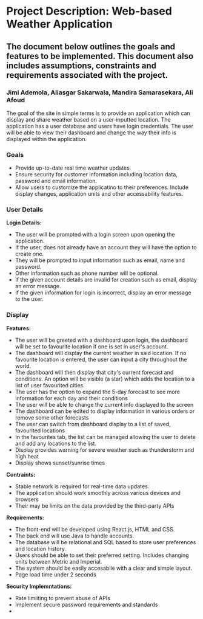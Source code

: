 # Project Description: Web-based Weather Application
## The document below outlines the goals and features to be implemented. This document also includes assumptions, constraints and requirements associated with the project.  

### Jimi Ademola, Aliasgar Sakarwala, Mandira Samarasekara, Ali Afoud



The goal of the site in simple terms is to provide an application which can display and share weather based on a user-inputted location. 
The application has a user database and users have login credentials. 
The user will be able to view their dashboard and change the way their info is displayed within the application.

### Goals
- Provide up-to-date real time weather updates.
- Ensure security for customer information including location data, password and email information.
- Allow users to customize the applicatino to their preferences. Include display changes, application units and other accessability features.


### User Details

**Login Details:**
- The user will be prompted with a login screen upon opening the application.
- If the user, does not already have an account they will have the option to create one.
- They will be prompted to input information such as email, name and password.
- Other information such as phone number will be optional.
- If the given account details are invalid for creation such as email, display an error message.
- If the given information for login is incorrect, display an error message to the user.
  

### Display

**Features:**

- The user will be greeted with a dashboard upon login, the dashboard will be set to favourite location if one is set in user's account. 
- The dashboard will display the current weather in said location. If no favourite location is entered, the user can input a city throughout the world. 
- The dashboard will then display that city's current forecast and conditions. An option will be visible (a star) which adds the location to a list of user favourited cities.
- The user has the option to expand the 5-day forecast to see more information for each day and their conditions
- The user will be able to change the current info displayed to the screen
- The dashboard can be edited to display information in various orders or remove some other forecasts 
- The user can switch from dashboard display to a list of saved, favourited locations
- In the favourites tab, the list can be managed allowing the user to delete and add any locations to the list.
- Display provides warning for severe weather such as thunderstorm and high heat
- Display shows sunset/sunrise times
  

**Contraints:**
- Stable network is required for real-time data updates.
- The application should work smoothly across various devices and browsers
- Their may be limits on the data provided by the third-party APIs

**Requirements:**
- The front-end will be developed using React.js, HTML and CSS.
- The back end will use Java to handle accounts.
- The database will be relational and SQL based to store user preferences and location history.
- Users should be able to set their preferred setting. Includes changing units between Metric and Imperial.
- The system should be easily accesabile with a clear and simple layout.
- Page load time under 2 seconds

**Security Implemntations:**
- Rate limiiting to prevent abuse of APIs
- Implement secure password requirements and standards
- 
